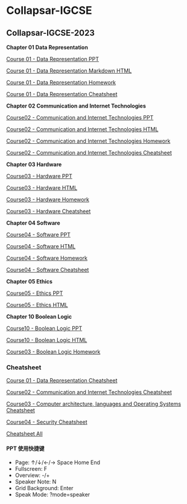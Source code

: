 # Collapsar-IGCSE

## Collapsar-IGCSE-2023

**Chapter 01 Data Representation**

[Course 01 - Data Representation PPT](https://ppt.uxres.com/igcse/IGCSE-Chapter-01-Data-Representation/IGCSE-Chapter-01-Data-Representation.html)

[Course 01 - Data Representation Markdown HTML](https://ppt.uxres.com/igcse/Chapter1-Data-Representation.html)

[Course 01 - Data Representation Homework](https://ppt.uxres.com/igcse/Chapter-01-Data-representation-Homework.pdf)

[Course 01 - Data Representation Cheatsheet](https://ppt.uxres.com/igcse/cheatsheet/IGCSE-P1-cheatsheet-Chapter01-Data.drawio.pdf)

**Chapter 02 Communication and Internet Technologies**

[Course02 - Communication and Internet Technologies PPT](https://ppt.uxres.com/igcse/IGCSE-Chapter-02-Communication-and-Internet-Technologies/IGCSE-Chapter-02-Communication-and-Internet-Technologies.html)

[Course02 - Communication and Internet Technologies HTML](https://ppt.uxres.com/igcse/Chapter2-Communication-and-Internet-Technologies.html)

[Course02 - Communication and Internet Technologies Homework](https://ppt.uxres.com/igcse/Chapter-02-Communication-and-Internet-Technologies-Homework.pdf)

[Course02 - Communication and Internet Technologies Cheatsheet](https://ppt.uxres.com/igcse/cheatsheet/IGCSE-P1-cheatsheet-Chapter02-Network.drawio.pdf)

**Chapter 03 Hardware**

[Course03 - Hardware PPT](https://ppt.uxres.com/igcse/IGCSE-Chapter-03-Computer-architecture-languages-and-Operating-Systems/IGCSE-Chapter-03-Computer-architecture-languages-and-Operating-Systems.html)

[Course03 - Hardware HTML](https://ppt.uxres.com/igcse/Chapter3-Hardware.html)

[Course03 - Hardware Homework](https://ppt.uxres.com/igcse/Chapter-03-Hardware-Homework.pdf)

[Course03 - Hardware Cheatsheet](https://ppt.uxres.com/igcse/cheatsheet/IGCSE-P1-cheatsheet-Chapter03-Hardware.drawio.pdf)

**Chapter 04 Software**

[Course04 - Software PPT](https://ppt.uxres.com/igcse/IGCSE-Chapter-04-Software/IGCSE-Chapter-04-Software.html)

[Course04 - Software HTML](https://ppt.uxres.com/igcse/Chapter4-Software.html)

[Course04 - Software Homework](https://ppt.uxres.com/igcse/Chapter-04-Software-Homework.pdf)

[Course04 - Software Cheatsheet](https://ppt.uxres.com/igcse/cheatsheet/IGCSE-P1-cheatsheet-Chapter04-Security.drawio.pdf)

**Chapter 05 Ethics**

[Course05 - Ethics PPT](https://ppt.uxres.com/igcse/IGCSE-Chapter-05-Ethics/IGCSE-Chapter-05-Ethics.html)

[Course05 - Ethics HTML](https://ppt.uxres.com/igcse/Chapter5-Ethics.html)

**Chapter 10 Boolean Logic**

[Course10 - Boolean Logic PPT](https://ppt.uxres.com/igcse/IGCSE-Chapter-10-Boolean-Logic/IGCSE-Chapter-10-Boolean-Logic.html)

[Course10 - Boolean Logic HTML](https://ppt.uxres.com/igcse/IGCSE-Chapter-10-Boolean-Logic.html)

[Course03 - Boolean Logic Homework](https://ppt.uxres.com/igcse/Chapter-10-Logic-Homework.pdf)

### Cheatsheet

[Course 01 - Data Representation Cheatsheet](https://ppt.uxres.com/igcse/cheatsheet/IGCSE-P1-cheatsheet-Chapter01-Data.drawio.pdf)

[Course02 - Communication and Internet Technologies Cheatsheet](https://ppt.uxres.com/igcse/cheatsheet/IGCSE-P1-cheatsheet-Chapter02-Network.drawio.pdf)

[Course03 - Computer architecture, languages and Operating Systems Cheatsheet](https://ppt.uxres.com/igcse/cheatsheet/IGCSE-P1-cheatsheet-Chapter03-Hardware.drawio.pdf)

[Course04 - Security Cheatsheet](https://ppt.uxres.com/igcse/cheatsheet/IGCSE-P1-cheatsheet-Chapter04-Security.drawio.pdf)

[Cheatsheet All](https://ppt.uxres.com/igcse/cheatsheet/IGCSE-P1-cheatsheet.drawio.pdf)

#### PPT 使用快捷键

* Page: ↑/↓/←/→ Space Home End
* Fullscreen: F
* Overview: -/+
* Speaker Note: N
* Grid Background: Enter
* Speak Mode: ?mode=speaker
